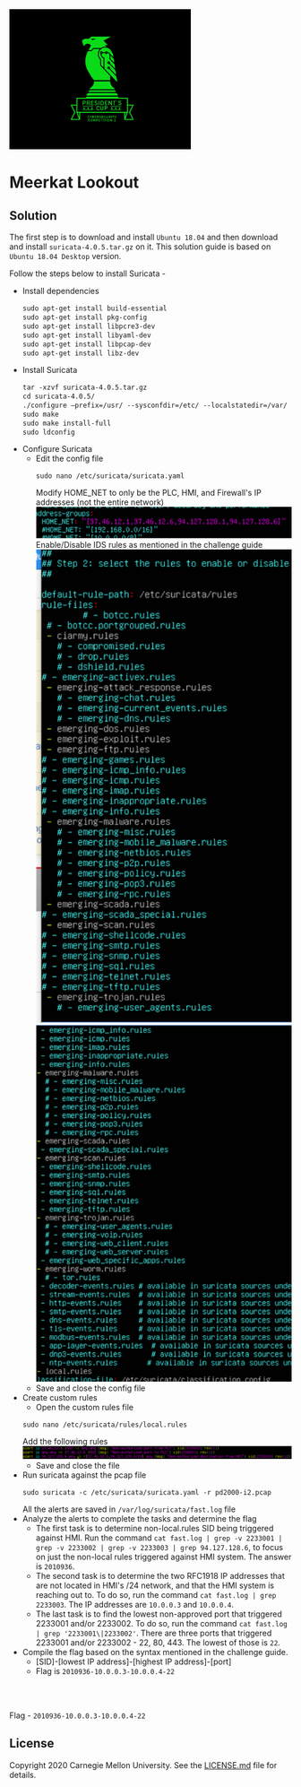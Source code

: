 <img src="../../../logo.png" height="250px">

# Meerkat Lookout 

## Solution

The first step is to download and install `Ubuntu 18.04` and then download and install `suricata-4.0.5.tar.gz` on it. This solution guide is based on `Ubuntu 18.04 Desktop` version.

Follow the steps below to install Suricata -
* Install dependencies
    ```
    sudo apt-get install build-essential
    sudo apt-get install pkg-config
    sudo apt-get install libpcre3-dev
    sudo apt-get install libyaml-dev
    sudo apt-get install libpcap-dev
    sudo apt-get install libz-dev
    ```
* Install Suricata
    ```
    tar -xzvf suricata-4.0.5.tar.gz 
    cd suricata-4.0.5/ 
    ./configure –prefix=/usr/ --sysconfdir=/etc/ --localstatedir=/var/
    sudo make
    sudo make install-full
    sudo ldconfig
    ```
* Configure Suricata
    * Edit the config file
        ```
        sudo nano /etc/suricata/suricata.yaml 
        ```
        Modify HOME_NET to only be the PLC, HMI, and Firewall's IP addresses (not the entire network) <br>
        <img src="screenshots/Picture1.png"> <br>
        Enable/Disable IDS rules as mentioned in the challenge guide <br>
        <img src="screenshots/Picture2.png"><br>
        <img src="screenshots/Picture3.png"> <br>
    * Save and close the config file
* Create custom rules
    * Open the custom rules file 
    ```
    sudo nano /etc/suricata/rules/local.rules 
    ```
    Add the following rules
    <img src="screenshots/Picture4.png"> <br>
    * Save and close the file
* Run suricata against the pcap file
    ```
    sudo suricata -c /etc/suricata/suricata.yaml -r pd2000-i2.pcap 
    ```
    All the alerts are saved in `/var/log/suricata/fast.log` file
* Analyze the alerts to complete the tasks and determine the flag
    * The first task is to determine non-local.rules SID being triggered against HMI. Run the command `cat fast.log | grep -v 2233001 | grep -v 2233002 | grep -v 2233003 | grep 94.127.128.6`, to focus on just the non-local rules triggered against HMI system. The answer is `2010936`.
    * The second task is to determine the two RFC1918 IP addresses that are not located in HMI's /24 network, and that the HMI system is reaching out to. To do so, run the command `cat fast.log | grep 2233003`. The IP addresses are `10.0.0.3` and `10.0.0.4`.
    * The last task is to find the lowest non-approved port that triggered 2233001 and/or 2233002. To do so, run the command `cat fast.log | grep '2233001\|2233002'`. There are three ports that triggered 2233001 and/or 2233002 - 22, 80, 443. The lowest of those is `22`.
* Compile the flag based on the syntax mentioned in the challenge guide.
    *   [SID]-[lowest IP address]-[highest IP address]-[port]
    *   Flag is `2010936-10.0.0.3-10.0.0.4-22`


<br><br>

Flag - `2010936-10.0.0.3-10.0.0.4-22`

## License
Copyright 2020 Carnegie Mellon University. See the [LICENSE.md](../../../LICENSE.md) file for details.